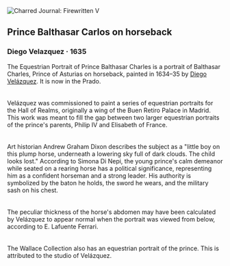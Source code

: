 <div class="artwork-of-the-day">
  <div class="container">
    <div class="img-wrapper">
      <img
        src="https://uploads6.wikiart.org/00219/images/diego-velazquez/vel-zquez-pr-ncipe-baltasar-carlos-museo-del-prado-1634-35.jpg!Large.jpg"
        alt="Charred Journal: Firewritten V" />
    </div>
    <div class="artwork-detail">
      <div class="artwork-origin"> 
        <h2 class="artwork-name">Prince Balthasar Carlos on horseback</h2>
        <h3 class="artist">
          Diego Velazquez
                    ·  1635
        </h3>
      </div>
      <p class="description">
        <span class="artwork-description-text ng-binding" ng-bind-html="viewModel.ArtworkOfTheDay.Description | unsafe">The Equestrian Portrait of Prince Balthasar Charles is a portrait of Balthasar Charles, Prince of Asturias on horseback, painted in 1634–35 by <a target="_blank" href="/en/diego-velazquez">Diego Velázquez</a>. It is now in the Prado.<br>
<br>
<br>Velázquez was commissioned to paint a series of equestrian portraits for the Hall of Realms, originally a wing of the Buen Retiro Palace in Madrid. This work was meant to fill the gap between two larger equestrian portraits of the prince's parents, Philip IV and Elisabeth of France.<br>
<br>
<br>Art historian Andrew Graham Dixon describes the subject as a "little boy on this plump horse, underneath a lowering sky full of dark clouds. The child looks lost." According to Simona Di Nepi, the young prince's calm demeanor while seated on a rearing horse has a political significance, representing him as a confident horseman and a strong leader. His authority is symbolized by the baton he holds, the sword he wears, and the military sash on his chest.<br>
<br>
<br>The peculiar thickness of the horse's abdomen may have been calculated by Velázquez to appear normal when the portrait was viewed from below, according to E. Lafuente Ferrari.<br>
<br>
<br>The Wallace Collection also has an equestrian portrait of the prince. This is attributed to the studio of Velázquez.<br></span>
                        <div class="text-shadow-container" ng-show="showShadow" style=""></div>
      </p>
    </div>
  </div>

</div>
